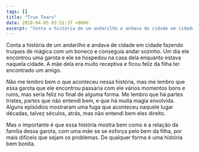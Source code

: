 ```yaml
---
tags: []
title: "True Tears"
date: 2018-04-05 03:51:37 +0000
excerpt: "Conta a história de um andarilho e andava de cidade em cidade fazendo truques de mágica com um boneco e conseguia andar sozinho. Um dia ele..."
---
```


Conta a história de um andarilho e andava de cidade em cidade fazendo truques de mágica com um boneco e conseguia andar sozinho. Um dia ele encontrou uma garota e ele se hospedou na casa dela enquanto estava naquela cidade. A mãe dela era muito receptiva e ficou feliz da filha ter encontrado um amigo.

Não me lembro bem o que aconteceu nessa história, mas me lembro que essa garota que ele encontrou passaria com ele vários momentos bons e ruins, mas seria feliz no final de alguma forma. Me lembro que há partes tristes, partes que não entendi bem, e que há muita magia envolvida. Alguns episódios mostraram uma fuga que aconteceu naquele lugar décadas, talvez séculos, atrás, mas não entendi bem eles direito.

Mas o importante é que essa história mostra bem como é a relação da família dessa garota, com uma mãe se se esforça pelo bem da filha, por mais difíceis que sejam os problemas. De qualquer forma é uma história bem bonita.

